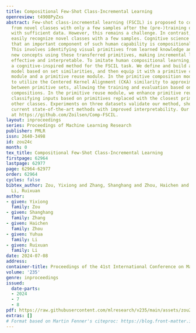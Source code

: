 ```yaml
---
title: Compositional Few-Shot Class-Incremental Learning
openreview: t4908PyZxs
abstract: Few-shot class-incremental learning (FSCIL) is proposed to continually learn
  from novel classes with only a few samples after the (pre-)training on base classes
  with sufficient data. However, this remains a challenge. In contrast, humans can
  easily recognize novel classes with a few samples. Cognitive science demonstrates
  that an important component of such human capability is compositional learning.
  This involves identifying visual primitives from learned knowledge and then composing
  new concepts using these transferred primitives, making incremental learning both
  effective and interpretable. To imitate human compositional learning, we propose
  a cognitive-inspired method for the FSCIL task. We define and build a compositional
  model based on set similarities, and then equip it with a primitive composition
  module and a primitive reuse module. In the primitive composition module, we propose
  to utilize the Centered Kernel Alignment (CKA) similarity to approximate the similarity
  between primitive sets, allowing the training and evaluation based on primitive
  compositions. In the primitive reuse module, we enhance primitive reusability by
  classifying inputs based on primitives replaced with the closest primitives from
  other classes. Experiments on three datasets validate our method, showing it outperforms
  current state-of-the-art methods with improved interpretability. Our code is available
  at https://github.com/Zoilsen/Comp-FSCIL.
layout: inproceedings
series: Proceedings of Machine Learning Research
publisher: PMLR
issn: 2640-3498
id: zou24c
month: 0
tex_title: Compositional Few-Shot Class-Incremental Learning
firstpage: 62964
lastpage: 62977
page: 62964-62977
order: 62964
cycles: false
bibtex_author: Zou, Yixiong and Zhang, Shanghang and Zhou, Haichen and Li, Yuhua and
  Li, Ruixuan
author:
- given: Yixiong
  family: Zou
- given: Shanghang
  family: Zhang
- given: Haichen
  family: Zhou
- given: Yuhua
  family: Li
- given: Ruixuan
  family: Li
date: 2024-07-08
address:
container-title: Proceedings of the 41st International Conference on Machine Learning
volume: '235'
genre: inproceedings
issued:
  date-parts:
  - 2024
  - 7
  - 8
pdf: https://raw.githubusercontent.com/mlresearch/v235/main/assets/zou24c/zou24c.pdf
extras: []
# Format based on Martin Fenner's citeproc: https://blog.front-matter.io/posts/citeproc-yaml-for-bibliographies/
---
```

